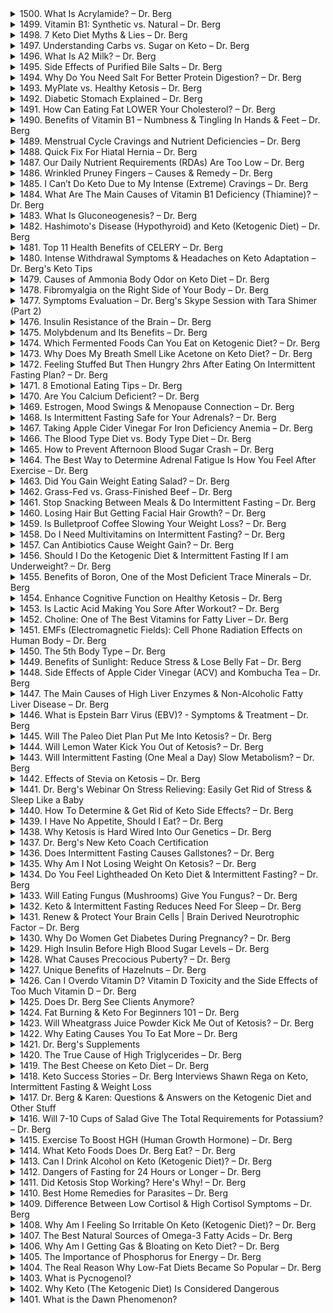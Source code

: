 <details>
<summary>1500. What Is Acrylamide? – Dr. Berg</summary><br>

<a href="https://www.youtube.com/watch?v=7slzyWeS3DE" target="_blank">
    <img src="https://img.youtube.com/vi/7slzyWeS3DE/maxresdefault.jpg" width="200">
</a>


</details>

<details>
<summary>1499. Vitamin B1: Synthetic vs. Natural – Dr. Berg</summary><br>

<a href="https://www.youtube.com/watch?v=u_eEoe4gcs4" target="_blank">
    <img src="https://img.youtube.com/vi/u_eEoe4gcs4/maxresdefault.jpg" width="200">
</a>


</details>

<details>
<summary>1498. 7 Keto Diet Myths & Lies – Dr. Berg</summary><br>

<a href="https://www.youtube.com/watch?v=osZbqfEPB2w" target="_blank">
    <img src="https://img.youtube.com/vi/osZbqfEPB2w/maxresdefault.jpg" width="200">
</a>


</details>

<details>
<summary>1497. Understanding Carbs vs. Sugar on Keto – Dr. Berg</summary><br>

<a href="https://www.youtube.com/watch?v=lCvUkrVXyRI" target="_blank">
    <img src="https://img.youtube.com/vi/lCvUkrVXyRI/maxresdefault.jpg" width="200">
</a>


</details>

<details>
<summary>1496. What Is A2 Milk? – Dr. Berg</summary><br>

<a href="https://www.youtube.com/watch?v=GGR8rRwnhYk" target="_blank">
    <img src="https://img.youtube.com/vi/GGR8rRwnhYk/maxresdefault.jpg" width="200">
</a>


</details>

<details>
<summary>1495. Side Effects of Purified Bile Salts – Dr. Berg</summary><br>

<a href="https://www.youtube.com/watch?v=_tls7EWnsRE" target="_blank">
    <img src="https://img.youtube.com/vi/_tls7EWnsRE/maxresdefault.jpg" width="200">
</a>


</details>

<details>
<summary>1494. Why Do You Need Salt For Better Protein Digestion? – Dr. Berg</summary><br>

<a href="https://www.youtube.com/watch?v=wZIfyzk0NcE" target="_blank">
    <img src="https://img.youtube.com/vi/wZIfyzk0NcE/maxresdefault.jpg" width="200">
</a>


</details>

<details>
<summary>1493. MyPlate vs. Healthy Ketosis – Dr. Berg</summary><br>

<a href="https://www.youtube.com/watch?v=KrnFpnakepc" target="_blank">
    <img src="https://img.youtube.com/vi/KrnFpnakepc/maxresdefault.jpg" width="200">
</a>


</details>

<details>
<summary>1492. Diabetic Stomach Explained – Dr. Berg</summary><br>

<a href="https://www.youtube.com/watch?v=dn5ecx0i3ZM" target="_blank">
    <img src="https://img.youtube.com/vi/dn5ecx0i3ZM/maxresdefault.jpg" width="200">
</a>


</details>

<details>
<summary>1491. How Can Eating Fat LOWER Your Cholesterol? – Dr. Berg</summary><br>

<a href="https://www.youtube.com/watch?v=ugJR4LxZzYY" target="_blank">
    <img src="https://img.youtube.com/vi/ugJR4LxZzYY/maxresdefault.jpg" width="200">
</a>


</details>

<details>
<summary>1490. Benefits of Vitamin B1 – Numbness & Tingling In Hands & Feet – Dr. Berg</summary><br>

<a href="https://www.youtube.com/watch?v=d41ttKFOuKo" target="_blank">
    <img src="https://img.youtube.com/vi/d41ttKFOuKo/maxresdefault.jpg" width="200">
</a>


</details>

<details>
<summary>1489. Menstrual Cycle Cravings and Nutrient Deficiencies  – Dr. Berg</summary><br>

<a href="https://www.youtube.com/watch?v=o6bkXRXE0PQ" target="_blank">
    <img src="https://img.youtube.com/vi/o6bkXRXE0PQ/maxresdefault.jpg" width="200">
</a>


</details>

<details>
<summary>1488. Quick Fix For Hiatal Hernia – Dr. Berg</summary><br>

<a href="https://www.youtube.com/watch?v=vgLdr8Kkz7E" target="_blank">
    <img src="https://img.youtube.com/vi/vgLdr8Kkz7E/maxresdefault.jpg" width="200">
</a>


</details>

<details>
<summary>1487. Our Daily Nutrient Requirements (RDAs) Are Too Low – Dr. Berg</summary><br>

<a href="https://www.youtube.com/watch?v=wI2lyNBO9wE" target="_blank">
    <img src="https://img.youtube.com/vi/wI2lyNBO9wE/maxresdefault.jpg" width="200">
</a>


</details>

<details>
<summary>1486. Wrinkled Pruney Fingers – Causes & Remedy – Dr. Berg</summary><br>

<a href="https://www.youtube.com/watch?v=g5U9K1ZqVyo" target="_blank">
    <img src="https://img.youtube.com/vi/g5U9K1ZqVyo/maxresdefault.jpg" width="200">
</a>


</details>

<details>
<summary>1485. I Can’t Do Keto Due to My Intense (Extreme) Cravings – Dr. Berg</summary><br>

<a href="https://www.youtube.com/watch?v=7En2hOOR5HY" target="_blank">
    <img src="https://img.youtube.com/vi/7En2hOOR5HY/maxresdefault.jpg" width="200">
</a>


</details>

<details>
<summary>1484. What Are The Main Causes of Vitamin B1 Deficiency (Thiamine)? – Dr. Berg</summary><br>

<a href="https://www.youtube.com/watch?v=PE_pToQoXx8" target="_blank">
    <img src="https://img.youtube.com/vi/PE_pToQoXx8/maxresdefault.jpg" width="200">
</a>


</details>

<details>
<summary>1483. What Is Gluconeogenesis? – Dr. Berg</summary><br>

<a href="https://www.youtube.com/watch?v=UUryv7amArU" target="_blank">
    <img src="https://img.youtube.com/vi/UUryv7amArU/maxresdefault.jpg" width="200">
</a>


</details>

<details>
<summary>1482. Hashimoto's Disease (Hypothyroid) and Keto (Ketogenic Diet) – Dr. Berg</summary><br>

<a href="https://www.youtube.com/watch?v=OX2tmzcA9GY" target="_blank">
    <img src="https://img.youtube.com/vi/OX2tmzcA9GY/maxresdefault.jpg" width="200">
</a>


</details>

<details>
<summary>1481. Top 11 Health Benefits of CELERY – Dr. Berg</summary><br>

<a href="https://www.youtube.com/watch?v=OqlpjiFmVmg" target="_blank">
    <img src="https://img.youtube.com/vi/OqlpjiFmVmg/maxresdefault.jpg" width="200">
</a>


</details>

<details>
<summary>1480. Intense Withdrawal Symptoms & Headaches on Keto Adaptation – Dr. Berg's Keto Tips</summary><br>

<a href="https://www.youtube.com/watch?v=VSJ4Nqi7PYg" target="_blank">
    <img src="https://img.youtube.com/vi/VSJ4Nqi7PYg/maxresdefault.jpg" width="200">
</a>


</details>

<details>
<summary>1479. Causes of Ammonia Body Odor on Keto Diet – Dr. Berg</summary><br>

<a href="https://www.youtube.com/watch?v=p9Wyya44MD8" target="_blank">
    <img src="https://img.youtube.com/vi/p9Wyya44MD8/maxresdefault.jpg" width="200">
</a>


</details>

<details>
<summary>1478. Fibromyalgia on the Right Side of Your Body – Dr. Berg</summary><br>

<a href="https://www.youtube.com/watch?v=jjHrwNlI7Q8" target="_blank">
    <img src="https://img.youtube.com/vi/jjHrwNlI7Q8/maxresdefault.jpg" width="200">
</a>


</details>

<details>
<summary>1477. Symptoms Evaluation – Dr. Berg's Skype Session with Tara Shimer (Part 2)</summary><br>

<a href="https://www.youtube.com/watch?v=_j3eNTaDT_I" target="_blank">
    <img src="https://img.youtube.com/vi/_j3eNTaDT_I/maxresdefault.jpg" width="200">
</a>


</details>

<details>
<summary>1476. Insulin Resistance of the Brain – Dr. Berg</summary><br>

<a href="https://www.youtube.com/watch?v=aZ2xp_len0E" target="_blank">
    <img src="https://img.youtube.com/vi/aZ2xp_len0E/maxresdefault.jpg" width="200">
</a>


</details>

<details>
<summary>1475. Molybdenum and Its Benefits – Dr. Berg</summary><br>

<a href="https://www.youtube.com/watch?v=NKx10Yq-15M" target="_blank">
    <img src="https://img.youtube.com/vi/NKx10Yq-15M/maxresdefault.jpg" width="200">
</a>


</details>

<details>
<summary>1474. Which Fermented Foods Can You Eat on Ketogenic Diet? – Dr. Berg</summary><br>

<a href="https://www.youtube.com/watch?v=MDlN_Qkzikg" target="_blank">
    <img src="https://img.youtube.com/vi/MDlN_Qkzikg/maxresdefault.jpg" width="200">
</a>


</details>

<details>
<summary>1473. Why Does My Breath Smell Like Acetone on Keto Diet? – Dr. Berg</summary><br>

<a href="https://www.youtube.com/watch?v=Kxesc1pLz34" target="_blank">
    <img src="https://img.youtube.com/vi/Kxesc1pLz34/maxresdefault.jpg" width="200">
</a>


</details>

<details>
<summary>1472. Feeling Stuffed But Then Hungry 2hrs After Eating On Intermittent Fasting Plan? – Dr. Berg</summary><br>

<a href="https://www.youtube.com/watch?v=SSHmvOL3U44" target="_blank">
    <img src="https://img.youtube.com/vi/SSHmvOL3U44/maxresdefault.jpg" width="200">
</a>


</details>

<details>
<summary>1471. 8 Emotional Eating Tips – Dr. Berg</summary><br>

<a href="https://www.youtube.com/watch?v=wkI8lg_kWHc" target="_blank">
    <img src="https://img.youtube.com/vi/wkI8lg_kWHc/maxresdefault.jpg" width="200">
</a>


</details>

<details>
<summary>1470. Are You Calcium Deficient? – Dr. Berg</summary><br>

<a href="https://www.youtube.com/watch?v=770DA3NUOd8" target="_blank">
    <img src="https://img.youtube.com/vi/770DA3NUOd8/maxresdefault.jpg" width="200">
</a>


</details>

<details>
<summary>1469. Estrogen, Mood Swings & Menopause Connection – Dr. Berg</summary><br>

<a href="https://www.youtube.com/watch?v=6vn7-OjX4Kc" target="_blank">
    <img src="https://img.youtube.com/vi/6vn7-OjX4Kc/maxresdefault.jpg" width="200">
</a>


</details>

<details>
<summary>1468. Is Intermittent Fasting Safe for Your Adrenals? – Dr. Berg</summary><br>

<a href="https://www.youtube.com/watch?v=9g9nDKDzjDY" target="_blank">
    <img src="https://img.youtube.com/vi/9g9nDKDzjDY/maxresdefault.jpg" width="200">
</a>


</details>

<details>
<summary>1467. Taking Apple Cider Vinegar For Iron Deficiency Anemia – Dr. Berg</summary><br>

<a href="https://www.youtube.com/watch?v=g6E8KigSZeU" target="_blank">
    <img src="https://img.youtube.com/vi/g6E8KigSZeU/maxresdefault.jpg" width="200">
</a>


</details>

<details>
<summary>1466. The Blood Type Diet vs. Body Type Diet – Dr. Berg</summary><br>

<a href="https://www.youtube.com/watch?v=Z-HB_Xt8dUw" target="_blank">
    <img src="https://img.youtube.com/vi/Z-HB_Xt8dUw/maxresdefault.jpg" width="200">
</a>


</details>

<details>
<summary>1465. How to Prevent Afternoon Blood Sugar Crash – Dr. Berg</summary><br>

<a href="https://www.youtube.com/watch?v=DtXFs0GmbEU" target="_blank">
    <img src="https://img.youtube.com/vi/DtXFs0GmbEU/maxresdefault.jpg" width="200">
</a>


</details>

<details>
<summary>1464. The Best Way to Determine Adrenal Fatigue Is How You Feel After Exercise – Dr. Berg</summary><br>

<a href="https://www.youtube.com/watch?v=qZWfBmveB78" target="_blank">
    <img src="https://img.youtube.com/vi/qZWfBmveB78/maxresdefault.jpg" width="200">
</a>


</details>

<details>
<summary>1463. Did You Gain Weight Eating Salad? – Dr. Berg</summary><br>

<a href="https://www.youtube.com/watch?v=2hSCdJ2m7EI" target="_blank">
    <img src="https://img.youtube.com/vi/2hSCdJ2m7EI/maxresdefault.jpg" width="200">
</a>


</details>

<details>
<summary>1462. Grass-Fed vs. Grass-Finished Beef – Dr. Berg</summary><br>

<a href="https://www.youtube.com/watch?v=Qe9QE2sUYY8" target="_blank">
    <img src="https://img.youtube.com/vi/Qe9QE2sUYY8/maxresdefault.jpg" width="200">
</a>


</details>

<details>
<summary>1461. Stop Snacking Between Meals & Do Intermittent Fasting – Dr. Berg</summary><br>

<a href="https://www.youtube.com/watch?v=ZKpiH7R8HS8" target="_blank">
    <img src="https://img.youtube.com/vi/ZKpiH7R8HS8/maxresdefault.jpg" width="200">
</a>


</details>

<details>
<summary>1460. Losing Hair But Getting Facial Hair Growth? – Dr. Berg</summary><br>

<a href="https://www.youtube.com/watch?v=Syekf42GIGY" target="_blank">
    <img src="https://img.youtube.com/vi/Syekf42GIGY/maxresdefault.jpg" width="200">
</a>


</details>

<details>
<summary>1459. Is Bulletproof Coffee Slowing Your Weight Loss? – Dr. Berg</summary><br>

<a href="https://www.youtube.com/watch?v=3whucfwWndE" target="_blank">
    <img src="https://img.youtube.com/vi/3whucfwWndE/maxresdefault.jpg" width="200">
</a>


</details>

<details>
<summary>1458. Do I Need Multivitamins on Intermittent Fasting? – Dr. Berg</summary><br>

<a href="https://www.youtube.com/watch?v=BnBbVgIrg_c" target="_blank">
    <img src="https://img.youtube.com/vi/BnBbVgIrg_c/maxresdefault.jpg" width="200">
</a>


</details>

<details>
<summary>1457. Can Antibiotics Cause Weight Gain? – Dr. Berg</summary><br>

<a href="https://www.youtube.com/watch?v=lN5exOIWzkY" target="_blank">
    <img src="https://img.youtube.com/vi/lN5exOIWzkY/maxresdefault.jpg" width="200">
</a>


</details>

<details>
<summary>1456. Should I Do the Ketogenic Diet & Intermittent Fasting If I am Underweight? – Dr. Berg</summary><br>

<a href="https://www.youtube.com/watch?v=n9r4pc5GA9I" target="_blank">
    <img src="https://img.youtube.com/vi/n9r4pc5GA9I/maxresdefault.jpg" width="200">
</a>


</details>

<details>
<summary>1455. Benefits of Boron, One of the Most Deficient Trace Minerals – Dr. Berg</summary><br>

<a href="https://www.youtube.com/watch?v=xEjxkQNYwYo" target="_blank">
    <img src="https://img.youtube.com/vi/xEjxkQNYwYo/maxresdefault.jpg" width="200">
</a>


</details>

<details>
<summary>1454. Enhance Cognitive Function on Healthy Ketosis – Dr. Berg</summary><br>

<a href="https://www.youtube.com/watch?v=qPPIGSNcHT0" target="_blank">
    <img src="https://img.youtube.com/vi/qPPIGSNcHT0/maxresdefault.jpg" width="200">
</a>


</details>

<details>
<summary>1453. Is Lactic Acid Making You Sore After Workout? – Dr. Berg</summary><br>

<a href="https://www.youtube.com/watch?v=ky7WlJX-pHw" target="_blank">
    <img src="https://img.youtube.com/vi/ky7WlJX-pHw/maxresdefault.jpg" width="200">
</a>


</details>

<details>
<summary>1452. Choline: One of The Best Vitamins for Fatty Liver – Dr. Berg</summary><br>

<a href="https://www.youtube.com/watch?v=cKLmorBIOVE" target="_blank">
    <img src="https://img.youtube.com/vi/cKLmorBIOVE/maxresdefault.jpg" width="200">
</a>


</details>

<details>
<summary>1451. EMFs (Electromagnetic Fields): Cell Phone Radiation Effects on Human Body – Dr. Berg</summary><br>

<a href="https://www.youtube.com/watch?v=HfYbcxvYDYM" target="_blank">
    <img src="https://img.youtube.com/vi/HfYbcxvYDYM/maxresdefault.jpg" width="200">
</a>


</details>

<details>
<summary>1450. The 5th Body Type – Dr. Berg</summary><br>

<a href="https://www.youtube.com/watch?v=yhf1JAqdeXI" target="_blank">
    <img src="https://img.youtube.com/vi/yhf1JAqdeXI/maxresdefault.jpg" width="200">
</a>


</details>

<details>
<summary>1449. Benefits of Sunlight: Reduce Stress & Lose Belly Fat – Dr. Berg</summary><br>

<a href="https://www.youtube.com/watch?v=n42UHnAzDY4" target="_blank">
    <img src="https://img.youtube.com/vi/n42UHnAzDY4/maxresdefault.jpg" width="200">
</a>


</details>

<details>
<summary>1448. Side Effects of Apple Cider Vinegar (ACV) and Kombucha Tea – Dr. Berg</summary><br>

<a href="https://www.youtube.com/watch?v=3lbA-UL7Sqo" target="_blank">
    <img src="https://img.youtube.com/vi/3lbA-UL7Sqo/maxresdefault.jpg" width="200">
</a>


</details>

<details>
<summary>1447. The Main Causes of High Liver Enzymes & Non-Alcoholic Fatty Liver Disease – Dr. Berg</summary><br>

<a href="https://www.youtube.com/watch?v=Fi0YjY8HmYY" target="_blank">
    <img src="https://img.youtube.com/vi/Fi0YjY8HmYY/maxresdefault.jpg" width="200">
</a>


</details>

<details>
<summary>1446. What is Epstein Barr Virus (EBV)? - Symptoms & Treatment – Dr. Berg</summary><br>

<a href="https://www.youtube.com/watch?v=3KaCzadDRuA" target="_blank">
    <img src="https://img.youtube.com/vi/3KaCzadDRuA/maxresdefault.jpg" width="200">
</a>


</details>

<details>
<summary>1445. Will The Paleo Diet Plan Put Me Into Ketosis? – Dr. Berg</summary><br>

<a href="https://www.youtube.com/watch?v=ZImAHP4Iun4" target="_blank">
    <img src="https://img.youtube.com/vi/ZImAHP4Iun4/maxresdefault.jpg" width="200">
</a>


</details>

<details>
<summary>1444. Will Lemon Water Kick You Out of Ketosis? – Dr. Berg</summary><br>

<a href="https://www.youtube.com/watch?v=yabCpwLzFUs" target="_blank">
    <img src="https://img.youtube.com/vi/yabCpwLzFUs/maxresdefault.jpg" width="200">
</a>


</details>

<details>
<summary>1443. Will Intermittent Fasting (One Meal a Day) Slow Metabolism? – Dr. Berg</summary><br>

<a href="https://www.youtube.com/watch?v=sEEH_QLoHJM" target="_blank">
    <img src="https://img.youtube.com/vi/sEEH_QLoHJM/maxresdefault.jpg" width="200">
</a>


</details>

<details>
<summary>1442. Effects of Stevia on Ketosis – Dr. Berg</summary><br>

<a href="https://www.youtube.com/watch?v=R_O0tGOJDjk" target="_blank">
    <img src="https://img.youtube.com/vi/R_O0tGOJDjk/maxresdefault.jpg" width="200">
</a>


</details>

<details>
<summary>1441. Dr. Berg's Webinar On Stress Relieving: Easily Get Rid of Stress & Sleep Like a Baby</summary><br>

<a href="https://www.youtube.com/watch?v=ueI10TQbQYY" target="_blank">
    <img src="https://img.youtube.com/vi/ueI10TQbQYY/maxresdefault.jpg" width="200">
</a>


</details>

<details>
<summary>1440. How To Determine & Get Rid of Keto Side Effects? – Dr. Berg</summary><br>

<a href="https://www.youtube.com/watch?v=0quEszPiEQY" target="_blank">
    <img src="https://img.youtube.com/vi/0quEszPiEQY/maxresdefault.jpg" width="200">
</a>


</details>

<details>
<summary>1439. I Have No Appetite, Should I Eat? – Dr. Berg</summary><br>

<a href="https://www.youtube.com/watch?v=W0idEcNNvcg" target="_blank">
    <img src="https://img.youtube.com/vi/W0idEcNNvcg/maxresdefault.jpg" width="200">
</a>


</details>

<details>
<summary>1438. Why Ketosis is Hard Wired Into Our Genetics – Dr. Berg</summary><br>

<a href="https://www.youtube.com/watch?v=cnzRWYHhmOQ" target="_blank">
    <img src="https://img.youtube.com/vi/cnzRWYHhmOQ/maxresdefault.jpg" width="200">
</a>


</details>

<details>
<summary>1437. Dr. Berg's New Keto Coach Certification</summary><br>

<a href="https://www.youtube.com/watch?v=5ZfWprfbkpk" target="_blank">
    <img src="https://img.youtube.com/vi/5ZfWprfbkpk/maxresdefault.jpg" width="200">
</a>


</details>

<details>
<summary>1436. Does Intermittent Fasting Causes Gallstones? – Dr. Berg</summary><br>

<a href="https://www.youtube.com/watch?v=4W8gASMBz_I" target="_blank">
    <img src="https://img.youtube.com/vi/4W8gASMBz_I/maxresdefault.jpg" width="200">
</a>


</details>

<details>
<summary>1435. Why Am I Not Losing Weight On Ketosis? – Dr. Berg</summary><br>

<a href="https://www.youtube.com/watch?v=YiauxOPZrZk" target="_blank">
    <img src="https://img.youtube.com/vi/YiauxOPZrZk/maxresdefault.jpg" width="200">
</a>


</details>

<details>
<summary>1434. Do You Feel Lightheaded On Keto Diet & Intermittent Fasting? – Dr. Berg</summary><br>

<a href="https://www.youtube.com/watch?v=EK-ykIPXWEE" target="_blank">
    <img src="https://img.youtube.com/vi/EK-ykIPXWEE/maxresdefault.jpg" width="200">
</a>


</details>

<details>
<summary>1433. Will Eating Fungus (Mushrooms) Give You Fungus? – Dr. Berg</summary><br>

<a href="https://www.youtube.com/watch?v=qEMRttnQPpg" target="_blank">
    <img src="https://img.youtube.com/vi/qEMRttnQPpg/maxresdefault.jpg" width="200">
</a>


</details>

<details>
<summary>1432. Keto & Intermittent Fasting Reduces Need For Sleep – Dr. Berg</summary><br>

<a href="https://www.youtube.com/watch?v=51uyRJvLBpw" target="_blank">
    <img src="https://img.youtube.com/vi/51uyRJvLBpw/maxresdefault.jpg" width="200">
</a>


</details>

<details>
<summary>1431. Renew & Protect Your Brain Cells | Brain Derived Neurotrophic Factor – Dr. Berg</summary><br>

<a href="https://www.youtube.com/watch?v=XjQdUB-4QWs" target="_blank">
    <img src="https://img.youtube.com/vi/XjQdUB-4QWs/maxresdefault.jpg" width="200">
</a>


</details>

<details>
<summary>1430. Why Do Women Get Diabetes During Pregnancy? – Dr. Berg</summary><br>

<a href="https://www.youtube.com/watch?v=lvpSW8U3Nr4" target="_blank">
    <img src="https://img.youtube.com/vi/lvpSW8U3Nr4/maxresdefault.jpg" width="200">
</a>


</details>

<details>
<summary>1429. High Insulin Before High Blood Sugar Levels – Dr. Berg</summary><br>

<a href="https://www.youtube.com/watch?v=lPdOdgvprsM" target="_blank">
    <img src="https://img.youtube.com/vi/lPdOdgvprsM/maxresdefault.jpg" width="200">
</a>


</details>

<details>
<summary>1428. What Causes Precocious Puberty? – Dr. Berg</summary><br>

<a href="https://www.youtube.com/watch?v=WvJAXlKOhKQ" target="_blank">
    <img src="https://img.youtube.com/vi/WvJAXlKOhKQ/maxresdefault.jpg" width="200">
</a>


</details>

<details>
<summary>1427. Unique Benefits of Hazelnuts – Dr. Berg</summary><br>

<a href="https://www.youtube.com/watch?v=-eA0IB6TW_0" target="_blank">
    <img src="https://img.youtube.com/vi/-eA0IB6TW_0/maxresdefault.jpg" width="200">
</a>


</details>

<details>
<summary>1426. Can I Overdo Vitamin D?  Vitamin D Toxicity and the Side Effects of Too Much Vitamin D – Dr. Berg</summary><br>

<a href="https://www.youtube.com/watch?v=-YDGgPvmkXA" target="_blank">
    <img src="https://img.youtube.com/vi/-YDGgPvmkXA/maxresdefault.jpg" width="200">
</a>


</details>

<details>
<summary>1425. Does Dr. Berg See Clients Anymore?</summary><br>

<a href="https://www.youtube.com/watch?v=9QghSvUdtME" target="_blank">
    <img src="https://img.youtube.com/vi/9QghSvUdtME/maxresdefault.jpg" width="200">
</a>


</details>

<details>
<summary>1424. Fat Burning & Keto For Beginners 101 – Dr. Berg</summary><br>

<a href="https://www.youtube.com/watch?v=cx90OLMmOng" target="_blank">
    <img src="https://img.youtube.com/vi/cx90OLMmOng/maxresdefault.jpg" width="200">
</a>


</details>

<details>
<summary>1423. Will Wheatgrass Juice Powder Kick Me Out of Ketosis? – Dr. Berg</summary><br>

<a href="https://www.youtube.com/watch?v=YRKPZMPCq0Q" target="_blank">
    <img src="https://img.youtube.com/vi/YRKPZMPCq0Q/maxresdefault.jpg" width="200">
</a>


</details>

<details>
<summary>1422. Why Eating Causes You To Eat More – Dr. Berg</summary><br>

<a href="https://www.youtube.com/watch?v=KLOydO-GBHA" target="_blank">
    <img src="https://img.youtube.com/vi/KLOydO-GBHA/maxresdefault.jpg" width="200">
</a>


</details>

<details>
<summary>1421. Dr. Berg's Supplements</summary><br>

<a href="https://www.youtube.com/watch?v=e_2qVcyWQNE" target="_blank">
    <img src="https://img.youtube.com/vi/e_2qVcyWQNE/maxresdefault.jpg" width="200">
</a>


</details>

<details>
<summary>1420. The True Cause of High Triglycerides – Dr. Berg</summary><br>

<a href="https://www.youtube.com/watch?v=A7kvYaZqbmg" target="_blank">
    <img src="https://img.youtube.com/vi/A7kvYaZqbmg/maxresdefault.jpg" width="200">
</a>


</details>

<details>
<summary>1419. The Best Cheese on Keto Diet – Dr. Berg</summary><br>

<a href="https://www.youtube.com/watch?v=JWzF6aO-RkM" target="_blank">
    <img src="https://img.youtube.com/vi/JWzF6aO-RkM/maxresdefault.jpg" width="200">
</a>


</details>

<details>
<summary>1418. Keto Success Stories – Dr. Berg Interviews Shawn Rega on Keto, Intermittent Fasting & Weight Loss</summary><br>

<a href="https://www.youtube.com/watch?v=wff2JZ66wH0" target="_blank">
    <img src="https://img.youtube.com/vi/wff2JZ66wH0/maxresdefault.jpg" width="200">
</a>


</details>

<details>
<summary>1417. Dr. Berg & Karen: Questions & Answers on the Ketogenic Diet and Other Stuff</summary><br>

<a href="https://www.youtube.com/watch?v=EhCW031DDVo" target="_blank">
    <img src="https://img.youtube.com/vi/EhCW031DDVo/maxresdefault.jpg" width="200">
</a>


</details>

<details>
<summary>1416. Will 7-10 Cups of Salad Give The Total Requirements for Potassium? – Dr. Berg</summary><br>

<a href="https://www.youtube.com/watch?v=CxjP0w7hqNg" target="_blank">
    <img src="https://img.youtube.com/vi/CxjP0w7hqNg/maxresdefault.jpg" width="200">
</a>


</details>

<details>
<summary>1415. Exercise To Boost HGH (Human Growth Hormone) – Dr. Berg</summary><br>

<a href="https://www.youtube.com/watch?v=hYJ6BZOPZ_4" target="_blank">
    <img src="https://img.youtube.com/vi/hYJ6BZOPZ_4/maxresdefault.jpg" width="200">
</a>


</details>

<details>
<summary>1414. What Keto Foods Does Dr. Berg Eat? – Dr. Berg</summary><br>

<a href="https://www.youtube.com/watch?v=0duUYXn1UoI" target="_blank">
    <img src="https://img.youtube.com/vi/0duUYXn1UoI/maxresdefault.jpg" width="200">
</a>


</details>

<details>
<summary>1413. Can I Drink Alcohol on Keto (Ketogenic Diet)? – Dr. Berg</summary><br>

<a href="https://www.youtube.com/watch?v=jnZk-meNYcE" target="_blank">
    <img src="https://img.youtube.com/vi/jnZk-meNYcE/maxresdefault.jpg" width="200">
</a>


</details>

<details>
<summary>1412. Dangers of Fasting for 24 Hours or Longer – Dr. Berg</summary><br>

<a href="https://www.youtube.com/watch?v=xwTGZ27LNFQ" target="_blank">
    <img src="https://img.youtube.com/vi/xwTGZ27LNFQ/maxresdefault.jpg" width="200">
</a>


</details>

<details>
<summary>1411. Did Ketosis Stop Working? Here's Why! – Dr. Berg</summary><br>

<a href="https://www.youtube.com/watch?v=60z99pSFgUw" target="_blank">
    <img src="https://img.youtube.com/vi/60z99pSFgUw/maxresdefault.jpg" width="200">
</a>


</details>

<details>
<summary>1410. Best Home Remedies for Parasites – Dr. Berg</summary><br>

<a href="https://www.youtube.com/watch?v=L7-BmO6o-7o" target="_blank">
    <img src="https://img.youtube.com/vi/L7-BmO6o-7o/maxresdefault.jpg" width="200">
</a>


</details>

<details>
<summary>1409. Difference Between Low Cortisol & High Cortisol Symptoms – Dr. Berg</summary><br>

<a href="https://www.youtube.com/watch?v=kcxCSeQjhZk" target="_blank">
    <img src="https://img.youtube.com/vi/kcxCSeQjhZk/maxresdefault.jpg" width="200">
</a>


</details>

<details>
<summary>1408. Why Am I Feeling So Irritable On Keto (Ketogenic Diet)? – Dr. Berg</summary><br>

<a href="https://www.youtube.com/watch?v=bk1LqdNll7M" target="_blank">
    <img src="https://img.youtube.com/vi/bk1LqdNll7M/maxresdefault.jpg" width="200">
</a>


</details>

<details>
<summary>1407. The Best Natural Sources of Omega-3 Fatty Acids – Dr. Berg</summary><br>

<a href="https://www.youtube.com/watch?v=5YgWjxQW7LE" target="_blank">
    <img src="https://img.youtube.com/vi/5YgWjxQW7LE/maxresdefault.jpg" width="200">
</a>


</details>

<details>
<summary>1406. Why Am I Getting Gas & Bloating on Keto Diet? – Dr. Berg</summary><br>

<a href="https://www.youtube.com/watch?v=-dYHC-mo0R4" target="_blank">
    <img src="https://img.youtube.com/vi/-dYHC-mo0R4/maxresdefault.jpg" width="200">
</a>


</details>

<details>
<summary>1405. The Importance of Phosphorus for Energy – Dr. Berg</summary><br>

<a href="https://www.youtube.com/watch?v=rqxt0-EE0Ys" target="_blank">
    <img src="https://img.youtube.com/vi/rqxt0-EE0Ys/maxresdefault.jpg" width="200">
</a>


</details>

<details>
<summary>1404. The Real Reason Why Low-Fat Diets Became So Popular – Dr. Berg</summary><br>

<a href="https://www.youtube.com/watch?v=ROtJQs184Rk" target="_blank">
    <img src="https://img.youtube.com/vi/ROtJQs184Rk/maxresdefault.jpg" width="200">
</a>


</details>

<details>
<summary>1403. What is Pycnogenol?</summary><br>

<a href="https://www.youtube.com/watch?v=xRpIegI6HB4" target="_blank">
    <img src="https://img.youtube.com/vi/xRpIegI6HB4/maxresdefault.jpg" width="200">
</a>


</details>

<details>
<summary>1402. Why Keto (The Ketogenic Diet) Is Considered Dangerous</summary><br>

<a href="https://www.youtube.com/watch?v=aE9zbEB4Oco" target="_blank">
    <img src="https://img.youtube.com/vi/aE9zbEB4Oco/maxresdefault.jpg" width="200">
</a>


</details>

<details>
<summary>1401. What is the Dawn Phenomenon?</summary><br>

<a href="https://www.youtube.com/watch?v=GeekUj-JHWI" target="_blank">
    <img src="https://img.youtube.com/vi/GeekUj-JHWI/maxresdefault.jpg" width="200">
</a>


</details>

